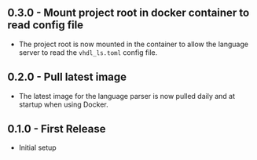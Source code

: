 ## 0.3.0 - Mount project root in docker container to read config file

- The project root is now mounted in the container to allow the language server to read the `vhdl_ls.toml` config file.

## 0.2.0 - Pull latest image

- The latest image for the language parser is now pulled daily and at startup when using Docker.

## 0.1.0 - First Release

- Initial setup
